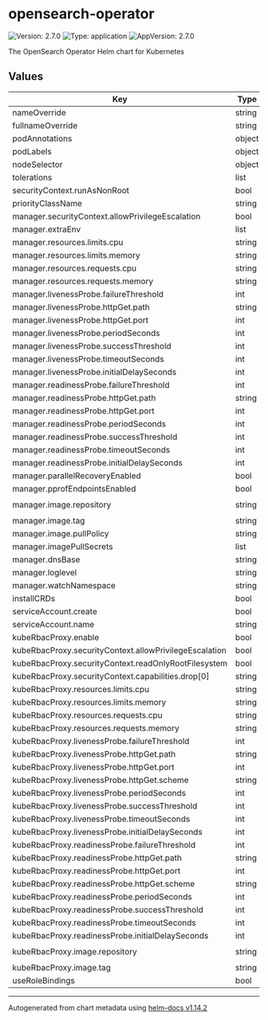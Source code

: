 # opensearch-operator

![Version: 2.7.0](https://img.shields.io/badge/Version-2.7.0-informational?style=flat-square) ![Type: application](https://img.shields.io/badge/Type-application-informational?style=flat-square) ![AppVersion: 2.7.0](https://img.shields.io/badge/AppVersion-2.7.0-informational?style=flat-square)

The OpenSearch Operator Helm chart for Kubernetes

## Values

| Key | Type | Default | Description |
|-----|------|---------|-------------|
| nameOverride | string | `""` |  |
| fullnameOverride | string | `""` |  |
| podAnnotations | object | `{}` |  |
| podLabels | object | `{}` |  |
| nodeSelector | object | `{}` |  |
| tolerations | list | `[]` |  |
| securityContext.runAsNonRoot | bool | `true` |  |
| priorityClassName | string | `""` |  |
| manager.securityContext.allowPrivilegeEscalation | bool | `false` |  |
| manager.extraEnv | list | `[]` |  |
| manager.resources.limits.cpu | string | `"200m"` |  |
| manager.resources.limits.memory | string | `"500Mi"` |  |
| manager.resources.requests.cpu | string | `"100m"` |  |
| manager.resources.requests.memory | string | `"350Mi"` |  |
| manager.livenessProbe.failureThreshold | int | `3` |  |
| manager.livenessProbe.httpGet.path | string | `"/healthz"` |  |
| manager.livenessProbe.httpGet.port | int | `8081` |  |
| manager.livenessProbe.periodSeconds | int | `15` |  |
| manager.livenessProbe.successThreshold | int | `1` |  |
| manager.livenessProbe.timeoutSeconds | int | `3` |  |
| manager.livenessProbe.initialDelaySeconds | int | `10` |  |
| manager.readinessProbe.failureThreshold | int | `3` |  |
| manager.readinessProbe.httpGet.path | string | `"/readyz"` |  |
| manager.readinessProbe.httpGet.port | int | `8081` |  |
| manager.readinessProbe.periodSeconds | int | `15` |  |
| manager.readinessProbe.successThreshold | int | `1` |  |
| manager.readinessProbe.timeoutSeconds | int | `3` |  |
| manager.readinessProbe.initialDelaySeconds | int | `10` |  |
| manager.parallelRecoveryEnabled | bool | `true` |  |
| manager.pprofEndpointsEnabled | bool | `false` |  |
| manager.image.repository | string | `"opensearchproject/opensearch-operator"` |  |
| manager.image.tag | string | `""` |  |
| manager.image.pullPolicy | string | `"Always"` |  |
| manager.imagePullSecrets | list | `[]` |  |
| manager.dnsBase | string | `"cluster.local"` |  |
| manager.loglevel | string | `"info"` |  |
| manager.watchNamespace | string | `nil` |  |
| installCRDs | bool | `true` |  |
| serviceAccount.create | bool | `true` |  |
| serviceAccount.name | string | `""` |  |
| kubeRbacProxy.enable | bool | `true` |  |
| kubeRbacProxy.securityContext.allowPrivilegeEscalation | bool | `false` |  |
| kubeRbacProxy.securityContext.readOnlyRootFilesystem | bool | `true` |  |
| kubeRbacProxy.securityContext.capabilities.drop[0] | string | `"ALL"` |  |
| kubeRbacProxy.resources.limits.cpu | string | `"50m"` |  |
| kubeRbacProxy.resources.limits.memory | string | `"50Mi"` |  |
| kubeRbacProxy.resources.requests.cpu | string | `"25m"` |  |
| kubeRbacProxy.resources.requests.memory | string | `"25Mi"` |  |
| kubeRbacProxy.livenessProbe.failureThreshold | int | `3` |  |
| kubeRbacProxy.livenessProbe.httpGet.path | string | `"/healthz"` |  |
| kubeRbacProxy.livenessProbe.httpGet.port | int | `10443` |  |
| kubeRbacProxy.livenessProbe.httpGet.scheme | string | `"HTTPS"` |  |
| kubeRbacProxy.livenessProbe.periodSeconds | int | `15` |  |
| kubeRbacProxy.livenessProbe.successThreshold | int | `1` |  |
| kubeRbacProxy.livenessProbe.timeoutSeconds | int | `3` |  |
| kubeRbacProxy.livenessProbe.initialDelaySeconds | int | `10` |  |
| kubeRbacProxy.readinessProbe.failureThreshold | int | `3` |  |
| kubeRbacProxy.readinessProbe.httpGet.path | string | `"/healthz"` |  |
| kubeRbacProxy.readinessProbe.httpGet.port | int | `10443` |  |
| kubeRbacProxy.readinessProbe.httpGet.scheme | string | `"HTTPS"` |  |
| kubeRbacProxy.readinessProbe.periodSeconds | int | `15` |  |
| kubeRbacProxy.readinessProbe.successThreshold | int | `1` |  |
| kubeRbacProxy.readinessProbe.timeoutSeconds | int | `3` |  |
| kubeRbacProxy.readinessProbe.initialDelaySeconds | int | `10` |  |
| kubeRbacProxy.image.repository | string | `"gcr.io/kubebuilder/kube-rbac-proxy"` |  |
| kubeRbacProxy.image.tag | string | `"v0.15.0"` |  |
| useRoleBindings | bool | `false` |  |

----------------------------------------------
Autogenerated from chart metadata using [helm-docs v1.14.2](https://github.com/norwoodj/helm-docs/releases/v1.14.2)
